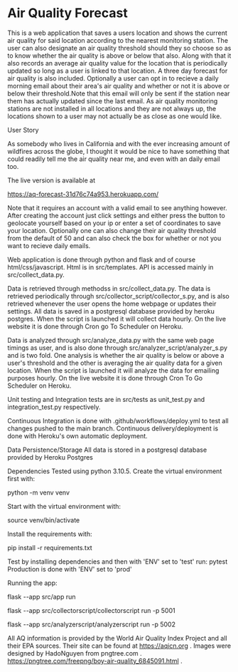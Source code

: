 # Air Quality Forecast

This is a web application that saves a users location and shows the current air quality for said location according to the nearest monitoring station. The
user can also designate an air quality threshold should they so choose so as to know whether the air quality is above or below that also. Along with that it
also records an average air quality value for the location that is periodically updated so long as a user is linked to that location. A three day forecast 
for air quality is also included. Optionally a user can opt in to recieve a daily morning email about their area's air quality and whether or not it is above or below
their threshold.Note that this email will only be sent if the station near them has actually updated since the last email. As air quality monitoring stations
are not installed in all locations and they are not always up, the locations shown to a user may not actually be as close as one would like. 

User Story

As somebody who lives in California and with the ever increasing amount of wildfires across the globe, I thought it would be nice to have something that
could readily tell me the air quality near me, and even with an daily email too.

The live version is available at 

https://aq-forecast-31d76c74a953.herokuapp.com/ 

Note that it requires an account with a valid email to see anything however. After creating the account just click settings and either press the button
to geolocate yourself based on your ip or enter a set of coordinates to save your location. Optionally one can also change their air quality threshold from 
the default of 50 and can also check the box for whether or not you want to recieve daily emails.

Web application is done through python and flask and of course html/css/javascript. Html is in src/templates. API is accessed mainly in src/collect_data.py.

Data is retrieved through methodss in src/collect_data.py. The data is retrieved periodically through src/collector_script/collector_s.py, and is 
also retrieved whenever the user opens the home webpage or updates their settings. All data is saved in a postgresql database provided by heroku postgres.
When the script is launched it will collect data hourly. On the live website it is done through Cron go To Scheduler on Heroku. 


Data is analyzed through src/analyze_data.py with the same web page timings as user, and is also done through src/analyzer_script/analyzer_s.py 
 and is two fold. One analysis is whether the air quality is below or above a user's threshold and the other is averaging the air quality data for a given 
location. When the script is launched it will analyze the data for emailing purposes hourly. On the live website it is done through Cron To Go Scheduler on Heroku. 

Unit testing and Integration tests are in src/tests as unit_test.py and integration_test.py respectively. 

Continuous Integration is done with .github/workflows/deploy.yml to test all changes pushed to the main branch. 
Continuous delivery/deployment is done with Heroku's own automatic deployment. 

Data Persistence/Storage
All data is stored in a postgresql database provided by Heroku Postgres

Dependencies
Tested using python 3.10.5. 
Create the virtual environment first with: 

python -m venv venv

Start with the virtual environment with:

source venv/bin/activate

Install the requirements with: 

pip install -r requirements.txt

Test by installing dependencies and then with 'ENV' set to 'test' run: pytest
Production is done with 'ENV' set to 'prod'

Running the app:

flask --app src/app run

flask --app src/collectorscript/collectorscript run -p 5001

flask --app src/analyzerscript/analyzerscript  run -p 5002



All AQ information is provided by the World Air Quality Index Project and all their EPA sources. Their site can be found at https://aqicn.org .
Images were designed by HadoNguyen from pngtree.com . https://pngtree.com/freepng/boy-air-quality_6845091.html .

